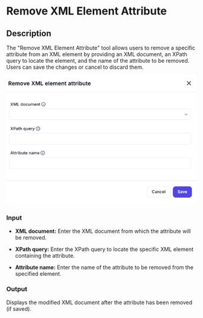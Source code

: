 # Remove XML Element Attribute

## Description

The "Remove XML Element Attribute" tool allows users to remove a specific attribute from an XML element by providing an XML document, an XPath query to locate the element, and the name of the attribute to be removed. Users can save the changes or cancel to discard them.

![Remove-XML-Element-Attribute](../../assests/ui-interface-automations/assests%20xml/remove-xml-element-attribute.png)

### Input

- **XML document:**
  Enter the XML document from which the attribute will be removed.

- **XPath query:**
  Enter the XPath query to locate the specific XML element containing the attribute.

- **Attribute name:**
  Enter the name of the attribute to be removed from the specified element.

### Output

Displays the modified XML document after the attribute has been removed (if saved).
